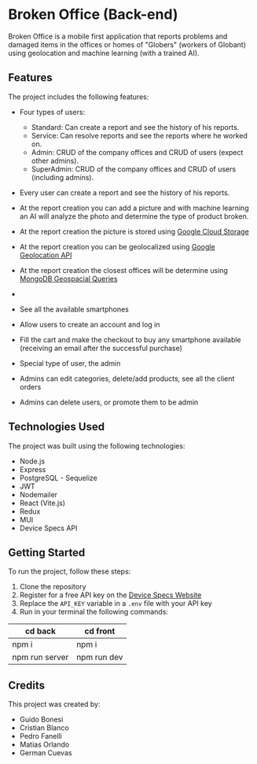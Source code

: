 # Broken Office (Back-end)

Broken Office is a mobile first application that reports problems and damaged items in the offices or homes of "Globers" (workers of Globant) using geolocation and machine learning (with a trained AI).

## Features

The project includes the following features:

- Four types of users: 
  - Standard: Can create a report and see the history of his reports.
  - Service: Can resolve reports and see the reports where he worked on.
  - Admin: CRUD of the company offices and CRUD of users (expect other admins).
  - SuperAdmin: CRUD of the company offices and CRUD of users (including admins).
- Every user can create a report and see the history of his reports.
- At the report creation you can add a picture and with machine learning an AI will analyze the photo and determine the type of product broken.
- At the report creation the picture is stored using [Google Cloud Storage](https://cloud.google.com/storage) 
- At the report creation you can be geolocalized using [Google Geolocation API](https://developers.google.com/maps/documentation/geolocation/overview?hl=en)
- At the report creation the closest offices will be determine using [MongoDB Geospacial Queries](https://www.mongodb.com/docs/manual/geospatial-queries/)
- 

- See all the available smartphones
- Allow users to create an account and log in
- Fill the cart and make the checkout to buy any smartphone available (receiving an email after the successful purchase)
- Special type of user, the admin
- Admins can edit categories, delete/add products, see all the client orders
- Admins can delete users, or promote them to be admin

## Technologies Used

The project was built using the following technologies:

- Node.js
- Express
- PostgreSQL - Sequelize
- JWT
- Nodemailer
- React (Vite.js)
- Redux
- MUI
- Device Specs API

## Getting Started

To run the project, follow these steps:

1. Clone the repository
2. Register for a free API key on the [Device Specs Website](https://www.device-specs.io/categories/smartphones)
3. Replace the `API_KEY` variable in a `.env` file with your API key
4. Run in your terminal the following commands:

cd back | cd front
--------|---------
npm i   | npm i
npm run server   | npm run dev

## Credits

This project was created by:

* Guido Bonesi
* Cristian Blanco
* Pedro Fanelli
* Matias Orlando
* German Cuevas 

